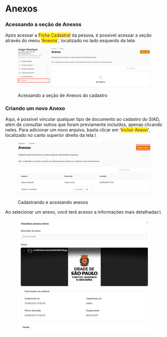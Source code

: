# Anexos

### Acessando a seção de Anexos

Após acessar a <mark style="color:purple;">Ficha Cadastral</mark> da pessoa, é possível acessar a seção através do menu <mark style="color:purple;">'Anexos</mark>', localizado no lado esquerdo da tela:

<figure><img src="../.gitbook/assets/image (2) (1) (1) (1) (1) (1) (1) (1) (1) (1) (1) (1).png" alt=""><figcaption><p>Acessando a seção de Anexos do cadastro</p></figcaption></figure>

### Criando um novo Anexo

Aqui, é possível vincular qualquer tipo de documento ao cadastro do SIAD, além de consultar outros que foram previamente incluídos, apenas clicando neles. Para adicionar um novo arquivo, basta clicar em '<mark style="color:purple;">Incluir Anexo</mark>', localizado no canto superior direito da tela.\


<figure><img src="../.gitbook/assets/image (2) (1) (1) (1) (1) (1) (1) (1) (1) (1) (1) (1) (1).png" alt=""><figcaption><p>Cadastrando e acessando anexos </p></figcaption></figure>

Ao selecionar um anexo, você terá acesso a informações mais detalhadas:\


<figure><img src="../.gitbook/assets/image (4) (1) (1) (1) (1).png" alt=""><figcaption></figcaption></figure>
